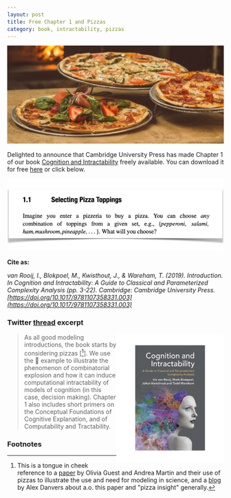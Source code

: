 ```yaml
---
layout: post
title: Free Chapter 1 and Pizzas
category: book, intractability, pizzas
---
```


![pizzas](/images/pizzas.png "pizzas")

Delighted to announce that Cambridge University Press has made Chapter 1 of our book [Cognition and Intractability](https://www.cambridge.org/core/books/cognition-and-intractability/2FC21B94CCCFBBD1E11A2D30D4503A23) freely available. You can download it for free [here](https://www.cambridge.org/core/books/cognition-and-intractability/introduction/2FBB76A42417F33C409A2EAD17C15046) or click below.

[![book](/images/CH1_start.png "Book")](https://www.cambridge.org/core/services/aop-cambridge-core/content/view/2FBB76A42417F33C409A2EAD17C15046/9781107043992c1_3-22.pdf/introduction.pdf)

**Cite as:**

_van Rooij, I., Blokpoel, M., Kwisthout, J., & Wareham, T. (2019). Introduction. In Cognition and Intractability: A Guide to Classical and Parameterized Complexity Analysis (pp. 3-22). Cambridge: Cambridge University Press. [https://doi.org/10.1017/9781107358331.003](https://doi.org/10.1017/9781107358331.003)_

### Twitter [thread](https://twitter.com/IrisVanRooij/status/1256687546442100739) excerpt

><img align="right" width="250"  src="/images/book_cover_small.png">  As all good modeling introductions, the book starts by considering pizzas [[^1]]. We use the :pizza: example to illustrate the phenomenon of combinatorial explosion and how it can induce computational intractability of models of cognition (in this case, decision making). Chapter 1 also includes short primers on the Conceptual Foundations of Cognitive Explanation, and of Computability and Tractability.

### Footnotes
[^1]: This is a tongue in cheek reference to a [paper](https://psyarxiv.com/rybh9/) by Olivia Guest and Andrea Martin and their use of pizzas to illustrate the use and need for modeling in science, and a [blog](https://www.psychologytoday.com/intl/blog/how-do-you-know/202004/what-is-the-pizza-problem-in-psychology-research) by Alex Danvers about a.o. this paper and "pizza insight" generally.


<a href=''></a> <script type='text/javascript' src='https://www.freevisitorcounters.com/auth.php?id=ffbbfa98da26dd5367373b4d525961f859ebeefb'></script>
<script type="text/javascript" src="https://www.freevisitorcounters.com/en/home/counter/746882/t/4"></script>
